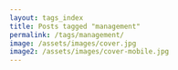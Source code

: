```yaml
---
layout: tags_index
title: Posts tagged "management"
permalink: /tags/management/
image: /assets/images/cover.jpg
image2: /assets/images/cover-mobile.jpg
---
```


